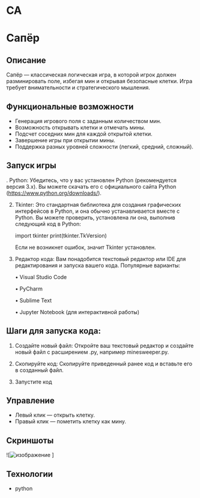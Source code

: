 # CA
# Сапёр

## Описание
Сапёр — классическая логическая игра, в которой игрок должен разминировать поле, избегая мин и открывая безопасные клетки. Игра требует внимательности и стратегического мышления.

## Функциональные возможности
- Генерация игрового поля с заданным количеством мин.
- Возможность открывать клетки и отмечать мины.
- Подсчет соседних мин для каждой открытой клетки.
- Завершение игры при открытии мины.
- Поддержка разных уровней сложности (легкий, средний, сложный).

## Запуск игры
. Python: Убедитесь, что у вас установлен Python (рекомендуется версия 3.x). Вы можете скачать его с официального сайта Python (https://www.python.org/downloads/).

2. Tkinter: Это стандартная библиотека для создания графических интерфейсов в Python, и она обычно устанавливается вместе с Python. Вы можете проверить, установлена ли она, выполнив следующий код в Python:
   
   import tkinter
   print(tkinter.TkVersion)

   Если не возникнет ошибок, значит Tkinter установлен.

3. Редактор кода: Вам понадобится текстовый редактор или IDE для редактирования и запуска вашего кода. Популярные варианты:

   • Visual Studio Code

   • PyCharm

   • Sublime Text

   • Jupyter Notebook (для интерактивной работы)

## Шаги для запуска кода:

1. Создайте новый файл: Откройте ваш текстовый редактор и создайте новый файл с расширением .py, например minesweeper.py.

2. Скопируйте код: Скопируйте приведенный ранее код и вставьте его в созданный файл.

3. Запустите код

## Управление
- Левый клик — открыть клетку.
- Правый клик — пометить клетку как мину.


## Скриншоты
![![изображение](https://github.com/user-attachments/assets/1aabfd8f-9e90-4f04-9d5f-ce10555c345d)
]

## Технологии
- python
